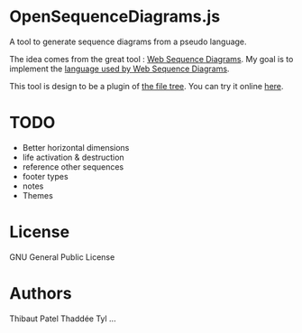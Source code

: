 OpenSequenceDiagrams.js
=======================

A tool to generate sequence diagrams from a pseudo language.

The idea comes from the great tool : [Web Sequence Diagrams](http://www.websequencediagrams.com).
My goal is to implement the [language used by Web Sequence Diagrams](http://www.websequencediagrams.com/examples.html).

This tool is design to be a plugin of [the file tree](https://github.com/garden/tree).
You can try it online [here](https://thefiletree.com/demo/diagram.sequence).

TODO
=====
* Better horizontal dimensions
* life activation & destruction
* reference other sequences
* footer types
* notes
* Themes


License
=======

GNU General Public License

Authors
=======

Thibaut Patel
Thaddée Tyl
...
